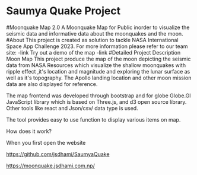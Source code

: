 # Saumya Quake Project
#Moonquake Map 2.0
A Moonquake Map for Public inorder to visualize the seismic data and informative data about the moonquakes and the moon.
#About
This project is created as solution to tackle NASA International Space App Challenge 2023.
For more information please refer to our team site:
-link
Try out a demo of the map
-link
#Detailed Project Description 
Moon Map
This project produce the map of the moon depicting the seismic data from NASA Resources which visualize the shallow moonquakes with ripple effect ,it's location and magnitude and exploring the lunar surface as well as it's topography. The Apollo landing location and other moon mission data are also displayed for reference.

The map frontend was developed through bootstrap and for globe Globe.Gl JavaScript library which is based on Three.js, and d3 open source library. Other tools like react and Json/csv/ data type is used. 

The tool provides easy to use function to display various items on map.

How does it work?

When you first open the website 



https://github.com/jsdhami/SaumyaQuake

https://moonquake.jsdhami.com.np/
